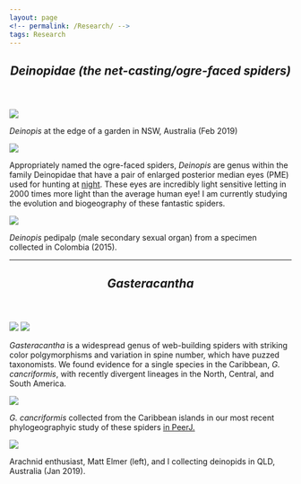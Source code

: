```yaml
---
layout: page
<!-- permalink: /Research/ -->
tags: Research
---
```

 
<header>
    <h2><i>Deinopidae (the net-casting/ogre-faced spiders)</i></h2>
      </header>  
      
![](https://user-images.githubusercontent.com/21958390/85932365-922ab180-b899-11ea-8075-2136bcf64faa.JPG)

<p><i>Deinopis</i> at the edge of a garden in NSW, Australia (Feb 2019)</p>

![](https://user-images.githubusercontent.com/21958390/44419031-0aaae380-a548-11e8-85b1-6df2373e670a.jpg)

<p> Appropriately named the ogre-faced spiders, <i>Deinopis</i> are genus within the family Deinopidae that have a pair of enlarged posterior median eyes (PME) used for hunting at <a href="http://www.dailymail.co.uk/sciencetech/article-3595122/The-spider-NIGHTVISION-goggles-Arachnid-uses-enlarged-eyes-help-hunt-prey-ground-night.html">night</a>. These eyes are incredibly light sensitive letting in 2000 times more light than the average human eye! I am currently studying the evolution and biogeography of these fantastic spiders. </p>

![](https://user-images.githubusercontent.com/21958390/85932609-73c5b580-b89b-11ea-8331-75cf36573070.png)
<p><i>Deinopis</i> pedipalp (male secondary sexual organ) from a specimen collected in Colombia (2015).</p>

---

  <header>
    <h2><i>Gasteracantha</i></h2>
      </header>  

![](https://cloud.githubusercontent.com/assets/21958390/22332417/d1d81346-e39e-11e6-8586-9d740dd0435e.jpg) 
![](https://user-images.githubusercontent.com/21958390/85951027-69a0c700-b92e-11ea-8f8b-c3dcae132d1f.jpg)

<p> <i>Gasteracantha</i> is a widespread genus of web-building spiders with striking color polgymorphisms and variation in spine number, which have puzzed taxonomists. We found evidence for a single species in the Caribbean, <i>G. cancriformis</i>, with recently divergent lineages in the North, Central, and South America. 
    </p>
    
![](https://user-images.githubusercontent.com/21958390/85926390-35190680-b86d-11ea-94cf-8a307f20bd0d.jpg)

<p><i>G. cancriformis</i> collected from the Caribbean islands in our most recent phylogeographyic study of these spiders <a href="https://peerj.com/articles/8976/">in PeerJ.</a></p>

![](https://user-images.githubusercontent.com/21958390/85932719-842a6000-b89c-11ea-835a-ced9b49a09e6.jpg)
<p>Arachnid enthusiast, Matt Elmer (left), and I collecting deinopids in QLD, Australia (Jan 2019).</p>

